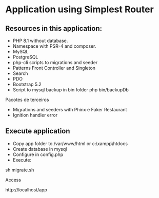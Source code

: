 # Application using Simplest Router

## Resources in this application:

- PHP 8.1 without database.
- Namespace with PSR-4 and composer.
- MySQL
- PostgreSQL
- php-cli scripts to migrations and seeder
- Patterns Front Controller and Singleton
- Search
- PDO
- Bootstrap 5.2
- Script to mysql backup in bin folder
    php bin/backupDb

Pacotes de terceiros

- Migrations and seeders with Phinx e Faker Restaurant
- Ignition handler error

## Execute application

- Copy app folder to /var/www/html or c:\xampp\htdocs
- Create database in mysql
- Configure in config.php
- Execute:

sh migrate.sh

Access

http://localhost/app

